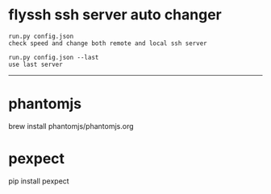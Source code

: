 flyssh ssh server auto changer
======
```
run.py config.json
check speed and change both remote and local ssh server

run.py config.json --last
use last server 
```
-------

phantomjs 
=======
brew install phantomjs/phantomjs.org 

pexpect 
=======
pip install pexpect
